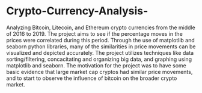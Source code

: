 # Crypto-Currency-Analysis-
Analyzing Bitcoin, Litecoin, and Ethereum crypto currencies from the middle of 2016 to 2019. The project aims to see if the percentage moves in the prices were correlated during this period. Through the use of matplotlib and seaborn python libraries, many of the similarities in price movements can be visualized and depicted accurately. The project utilizes techniques like data sorting/filtering, concacitating and organizing big data, and graphing using matplotlib and seaborn. 
The motivation for the project was to have some basic evidence that large market cap cryptos had similar price movements, and to start to observe the influence of bitcoin on the broader crypto market. 
